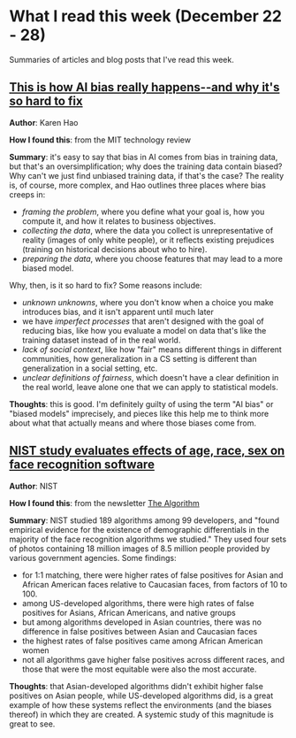 <!-- date: 2019-12-22 -->
# What I read this week (December 22 - 28)
Summaries of articles and blog posts that I've read this week.

## [This is how AI bias really happens--and why it's so hard to fix](https://www.technologyreview.com/s/612876/this-is-how-ai-bias-really-happensand-why-its-so-hard-to-fix/)
**Author**: Karen Hao

**How I found this**: from the MIT technology review

**Summary**: it's easy to say that bias in AI comes from bias in training data, but that's an oversimplification; why does the training data contain biased? Why can't we just find unbiased training data, if that's the case? The reality is, of course, more complex, and Hao outlines three places where bias creeps in:

 * *framing the problem*, where you define what your goal is, how you compute it, and how it relates to business objectives.
 * *collecting the data*, where the data you collect is unrepresentative of reality (images of only white people), or it reflects existing prejudices (training on historical decisions about who to hire).
 * *preparing the data*, where you choose features that may lead to a more biased model.

Why, then, is it so hard to fix? Some reasons include:

 * *unknown unknowns*, where you don't know when a choice you make introduces bias, and it isn't apparent until much later
 * we have *imperfect processes* that aren't designed with the goal of reducing bias, like how you evaluate a model on data that's like the training dataset instead of in the real world.
 * *lack of social context*, like how "fair" means different things in different communities, how generalization in a CS setting is different than generalization in a social setting, etc.
 * *unclear definitions of fairness*, which doesn't have a clear definition in the real world, leave alone one that we can apply to statistical models.

**Thoughts**: this is good. I'm definitely guilty of using the term "AI bias" or "biased models" imprecisely, and pieces like this help me to think more about what that actually means and where those biases come from.

## [NIST study evaluates effects of age, race, sex on face recognition software](https://www.nist.gov/news-events/news/2019/12/nist-study-evaluates-effects-race-age-sex-face-recognition-software)
**Author**: NIST

**How I found this**: from the newsletter [The Algorithm](https://www.the-algorithm.net/newsletter)

**Summary**: NIST studied 189 algorithms among 99 developers, and "found empirical evidence for the existence of demographic differentials in the majority of the face recognition algorithms we studied." They used four sets of photos containing 18 million images of 8.5 million people provided by various government agencies. Some findings:

 * for 1:1 matching, there were higher rates of false positives for Asian and African American faces relative to Caucasian faces, from factors of 10 to 100.
 * among US-developed algorithms, there were high rates of false positives for Asians, African Americans, and native groups
 * but among algorithms developed in Asian countries, there was no difference in false positives between Asian and Caucasian faces
 * the highest rates of false positives came among African American women
 * not all algorithms gave higher false positives across different races, and those that were the most equitable were also the most accurate.

**Thoughts**: that Asian-developed algorithms didn't exhibit higher false positives on Asian people, while US-developed algorithms did, is a great example of how these systems reflect the environments (and the biases thereof) in which they are created. A systemic study of this magnitude is great to see.

##


